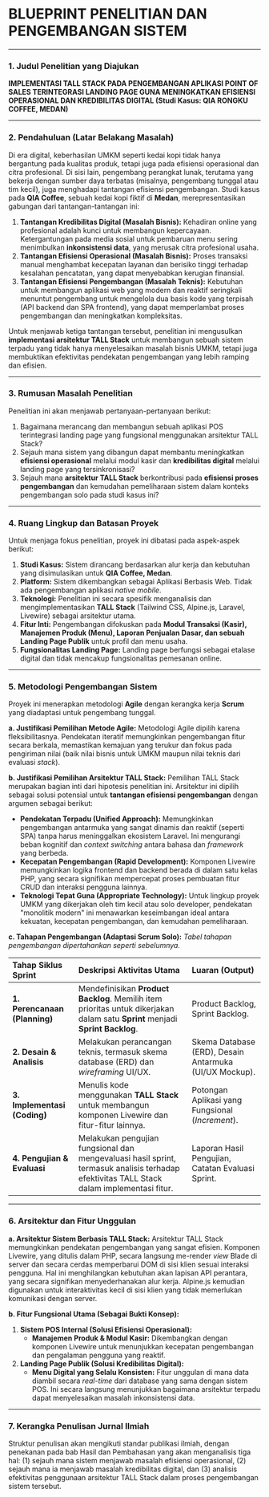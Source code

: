 # BLUEPRINT PENELITIAN DAN PENGEMBANGAN SISTEM

---

### 1. Judul Penelitian yang Diajukan

**IMPLEMENTASI TALL STACK PADA PENGEMBANGAN APLIKASI POINT OF SALES TERINTEGRASI LANDING PAGE GUNA MENINGKATKAN EFISIENSI OPERASIONAL DAN KREDIBILITAS DIGITAL (Studi Kasus: QIA RONGKU COFFEE, MEDAN)**

---

### 2. Pendahuluan (Latar Belakang Masalah)

Di era digital, keberhasilan UMKM seperti kedai kopi tidak hanya bergantung pada kualitas produk, tetapi juga pada efisiensi operasional dan citra profesional. Di sisi lain, pengembang perangkat lunak, terutama yang bekerja dengan sumber daya terbatas (misalnya, pengembang tunggal atau tim kecil), juga menghadapi tantangan efisiensi pengembangan. Studi kasus pada **QIA Coffee**, sebuah kedai kopi fiktif di **Medan**, merepresentasikan gabungan dari tantangan-tantangan ini:

1.  **Tantangan Kredibilitas Digital (Masalah Bisnis):** Kehadiran online yang profesional adalah kunci untuk membangun kepercayaan. Ketergantungan pada media sosial untuk pembaruan menu sering menimbulkan **inkonsistensi data**, yang merusak citra profesional usaha.
2.  **Tantangan Efisiensi Operasional (Masalah Bisnis):** Proses transaksi manual menghambat kecepatan layanan dan berisiko tinggi terhadap kesalahan pencatatan, yang dapat menyebabkan kerugian finansial.
3.  **Tantangan Efisiensi Pengembangan (Masalah Teknis):** Kebutuhan untuk membangun aplikasi web yang modern dan reaktif seringkali menuntut pengembang untuk mengelola dua basis kode yang terpisah (API backend dan SPA frontend), yang dapat memperlambat proses pengembangan dan meningkatkan kompleksitas.

Untuk menjawab ketiga tantangan tersebut, penelitian ini mengusulkan **implementasi arsitektur TALL Stack** untuk membangun sebuah sistem terpadu yang tidak hanya menyelesaikan masalah bisnis UMKM, tetapi juga membuktikan efektivitas pendekatan pengembangan yang lebih ramping dan efisien.

---

### 3. Rumusan Masalah Penelitian

Penelitian ini akan menjawab pertanyaan-pertanyaan berikut:

1.  Bagaimana merancang dan membangun sebuah aplikasi POS terintegrasi landing page yang fungsional menggunakan arsitektur TALL Stack?
2.  Sejauh mana sistem yang dibangun dapat membantu meningkatkan **efisiensi operasional** melalui modul kasir dan **kredibilitas digital** melalui landing page yang tersinkronisasi?
3.  Sejauh mana **arsitektur TALL Stack** berkontribusi pada **efisiensi proses pengembangan** dan kemudahan pemeliharaan sistem dalam konteks pengembangan solo pada studi kasus ini?

---

### 4. Ruang Lingkup dan Batasan Proyek

Untuk menjaga fokus penelitian, proyek ini dibatasi pada aspek-aspek berikut:

1.  **Studi Kasus:** Sistem dirancang berdasarkan alur kerja dan kebutuhan yang disimulasikan untuk **QIA Coffee, Medan**.
2.  **Platform:** Sistem dikembangkan sebagai Aplikasi Berbasis Web. Tidak ada pengembangan aplikasi _native mobile_.
3.  **Teknologi:** Penelitian ini secara spesifik menganalisis dan mengimplementasikan **TALL Stack** (Tailwind CSS, Alpine.js, Laravel, Livewire) sebagai arsitektur utama.
4.  **Fitur Inti:** Pengembangan difokuskan pada **Modul Transaksi (Kasir), Manajemen Produk (Menu), Laporan Penjualan Dasar, dan sebuah Landing Page Publik** untuk profil dan menu usaha.
5.  **Fungsionalitas Landing Page:** Landing page berfungsi sebagai etalase digital dan tidak mencakup fungsionalitas pemesanan online.

---

### 5. Metodologi Pengembangan Sistem

Proyek ini menerapkan metodologi **Agile** dengan kerangka kerja **Scrum** yang diadaptasi untuk pengembang tunggal.

**a. Justifikasi Pemilihan Metode Agile:**
Metodologi Agile dipilih karena fleksibilitasnya. Pendekatan iteratif memungkinkan pengembangan fitur secara berkala, memastikan kemajuan yang terukur dan fokus pada pengiriman nilai (baik nilai bisnis untuk UMKM maupun nilai teknis dari evaluasi _stack_).

**b. Justifikasi Pemilihan Arsitektur TALL Stack:**
Pemilihan TALL Stack merupakan bagian inti dari hipotesis penelitian ini. Arsitektur ini dipilih sebagai solusi potensial untuk **tantangan efisiensi pengembangan** dengan argumen sebagai berikut:

-   **Pendekatan Terpadu (Unified Approach):** Memungkinkan pengembangan antarmuka yang sangat dinamis dan reaktif (seperti SPA) tanpa harus meninggalkan ekosistem Laravel. Ini mengurangi beban kognitif dan _context switching_ antara bahasa dan _framework_ yang berbeda.
-   **Kecepatan Pengembangan (Rapid Development):** Komponen Livewire memungkinkan logika frontend dan backend berada di dalam satu kelas PHP, yang secara signifikan mempercepat proses pembuatan fitur CRUD dan interaksi pengguna lainnya.
-   **Teknologi Tepat Guna (Appropriate Technology):** Untuk lingkup proyek UMKM yang dikerjakan oleh tim kecil atau solo developer, pendekatan "monolitik modern" ini menawarkan keseimbangan ideal antara kekuatan, kecepatan pengembangan, dan kemudahan pemeliharaan.

**c. Tahapan Pengembangan (Adaptasi Scrum Solo):**
_Tabel tahapan pengembangan dipertahankan seperti sebelumnya._

| Tahap Siklus Sprint           | Deskripsi Aktivitas Utama                                                                                                                 | Luaran (Output)                                        |
| :---------------------------- | :---------------------------------------------------------------------------------------------------------------------------------------- | :----------------------------------------------------- |
| **1. Perencanaan (Planning)** | Mendefinisikan **Product Backlog**. Memilih item prioritas untuk dikerjakan dalam satu **Sprint** menjadi **Sprint Backlog**.             | Product Backlog, Sprint Backlog.                       |
| **2. Desain & Analisis**      | Melakukan perancangan teknis, termasuk skema database (ERD) dan _wireframing_ UI/UX.                                                      | Skema Database (ERD), Desain Antarmuka (UI/UX Mockup). |
| **3. Implementasi (Coding)**  | Menulis kode menggunakan **TALL Stack** untuk membangun komponen Livewire dan fitur-fitur lainnya.                                        | Potongan Aplikasi yang Fungsional (_Increment_).       |
| **4. Pengujian & Evaluasi**   | Melakukan pengujian fungsional dan mengevaluasi hasil sprint, termasuk analisis terhadap efektivitas TALL Stack dalam implementasi fitur. | Laporan Hasil Pengujian, Catatan Evaluasi Sprint.      |

---

### 6. Arsitektur dan Fitur Unggulan

**a. Arsitektur Sistem Berbasis TALL Stack:**
Arsitektur TALL Stack memungkinkan pendekatan pengembangan yang sangat efisien. Komponen Livewire, yang ditulis dalam PHP, secara langsung me-render _view_ Blade di server dan secara cerdas memperbarui DOM di sisi klien sesuai interaksi pengguna. Hal ini menghilangkan kebutuhan akan lapisan API perantara, yang secara signifikan menyederhanakan alur kerja. Alpine.js kemudian digunakan untuk interaktivitas kecil di sisi klien yang tidak memerlukan komunikasi dengan server.

**b. Fitur Fungsional Utama (Sebagai Bukti Konsep):**

1.  **Sistem POS Internal (Solusi Efisiensi Operasional):**
    -   **Manajemen Produk & Modul Kasir:** Dikembangkan dengan komponen Livewire untuk menunjukkan kecepatan pengembangan dan pengalaman pengguna yang reaktif.
2.  **Landing Page Publik (Solusi Kredibilitas Digital):**
    -   **Menu Digital yang Selalu Konsisten:** Fitur unggulan di mana data diambil secara _real-time_ dari database yang sama dengan sistem POS. Ini secara langsung menunjukkan bagaimana arsitektur terpadu dapat menyelesaikan masalah inkonsistensi data.

---

### 7. Kerangka Penulisan Jurnal Ilmiah

Struktur penulisan akan mengikuti standar publikasi ilmiah, dengan penekanan pada bab Hasil dan Pembahasan yang akan menganalisis tiga hal: (1) sejauh mana sistem menjawab masalah efisiensi operasional, (2) sejauh mana ia menjawab masalah kredibilitas digital, dan (3) analisis efektivitas penggunaan arsitektur TALL Stack dalam proses pengembangan sistem tersebut.
